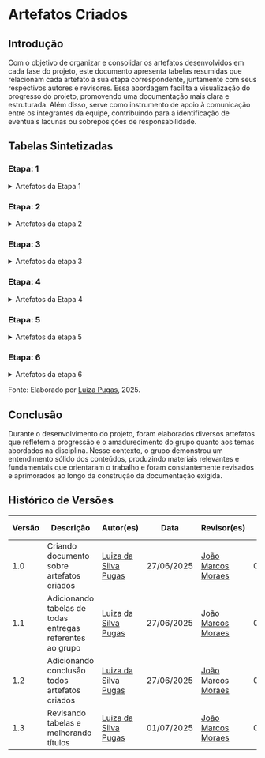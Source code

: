 # Artefatos Criados

## Introdução

 Com o objetivo de organizar e consolidar os artefatos desenvolvidos em cada fase do projeto, este documento apresenta tabelas resumidas que relacionam cada artefato à sua etapa correspondente, juntamente com seus respectivos autores e revisores. Essa abordagem facilita a visualização do progresso do projeto, promovendo uma documentação mais clara e estruturada. Além disso, serve como instrumento de apoio à comunicação entre os integrantes da equipe, contribuindo para a identificação de eventuais lacunas ou sobreposições de responsabilidade.

## Tabelas Sintetizadas

### Etapa: 1

<details>

<summary>Artefatos da Etapa 1</summary>

<center>

<b> Tabela 1 - Artefatos da Etapa 1 </b>

<table>
<thead>
<tr>
<th style="text-align:center">Artefato</th>
<th style="text-align:center">Descrição</th>
<th style="text-align:center">Autor(es)</th>
<th style="text-align:center">Revisor(es)</th>
</tr>
</thead>
<tbody>

<tr>
<td style="text-align:center"><a href="https://requisitos-de-software.github.io/2025.1-e-GDF/">Home</a></td>
<td style="text-align:center">Página inicial com introdução do projeto e dos integrantes do grupo.</td>
<td style="text-align:center"><a href="https://github.com/Luizaxx">Luiza da Silva</a></td>
<td style="text-align:center"><a href="https://github.com/navicg">Ana Victória</a> e <a href="https://github.com/KarolineLuz">Karoline Luz</a></td>
<td style="text-align:center"><a href="https://github.com/navicg">Ana Victória Guedes da Costa</a>, <a href="https://github.com/ArtyMend07">Artur Mendonça</a>, <a href="https://github.com/BrzGab">Gabriel Lopes</a>, <a href="https://github.com/JJOAOMARCOSS">João Marcos Moraes</a>, <a href="https://github.com/KarolineLuz">Karoline Luz</a>, <a href="https://github.com/lucasarruda9">Lucas Mendonça</a>, <a href="https://github.com/Luizaxx">Luiza da Silva Pugas</a></td>
</tr>

<tr>
<td style="text-align:center"><strong>Planejamento</strong></td>
</tr>

<tr>
<td style="text-align:center"><a href="https://requisitos-de-software.github.io/2025.1-e-GDF/planejamento/app_selecionado/">Aplicativo Escolhido</a></td>
<td style="text-align:center">Discussão sobre os aplicativos avaliados e justificativa da escolha do e-GDF como objeto de estudo.</td>
<td style="text-align:center"><a href="https://github.com/navicg">Ana Victória</a></td>
<td style="text-align:center"><a href="https://github.com/KarolineLuz">Karoline Luz</a></td>
</tr>

<tr>
<td style="text-align:center"><a href="https://requisitos-de-software.github.io/2025.1-e-GDF/planejamento/ferramentas/">Ferramentas</a></td>
<td style="text-align:center">Descrição das ferramentas utilizadas no projeto e suas finalidades.</td>
<td style="text-align:center">
<a href="https://github.com/Luizaxx">Luiza da Silva</a>, 
</td>
<td style="text-align:center">
<a href="https://github.com/JJOAOMARCOSS">João Marcos Moraes</a>, 
</td>
</tr>

<tr>
<td style="text-align:center"><a href="https://requisitos-de-software.github.io/2025.1-e-GDF/planejamento/cronograma_executado/">Cronograma Executado</a></td>
<td style="text-align:center">Organização das atividades desenvolvidas pelo grupo com datas, autores e revisores, separadas por ponto de controle.</td>
<td style="text-align:center">
<a href="https://github.com/lucasarruda9">Lucas Mendonça</a>, 
<a href="https://github.com/ArtyMend07">Artur Mendonça</a>, 
<a href="https://github.com/BrzGab">Gabriel Lopes</a>, 
<a href="https://github.com/KarolineLuz">Karoline Luz</a>, 
<a href="https://github.com/navicg">Ana Victória</a>
</td>
<td style="text-align:center">
<a href="https://github.com/Luizaxx">Luiza da Silva</a>, 
<a href="https://github.com/BrzGab">Gabriel Lopes</a>, 
<a href="https://github.com/ArtyMend07">Artur Mendonça</a>, 
<a href="https://github.com/navicg">Ana Victória</a>
</td>
</tr>

<tr>
<td style="text-align:center"><a href="https://requisitos-de-software.github.io/2025.1-e-GDF/planejamento/heatmap/">Heatmap de Disponibilidade</a></td>
<td style="text-align:center">Visualização gráfica dos horários disponíveis dos membros do grupo para facilitar agendamentos.</td>
<td style="text-align:center"><a href="https://github.com/JJOAOMARCOSS">João Marcos Moraes</a></td>
<td style="text-align:center"><a href="https://github.com/Luizaxx">Luiza da Silva</a>
</tr>

<tr>
<td style="text-align:center"><a href="https://requisitos-de-software.github.io/2025.1-e-GDF/planejamento/metodologia/">Metodologia</a></td>
<td style="text-align:center">Apresentação do framework Scrum adotado no projeto, incluindo papéis, práticas de versionamento, issues e PRs.</td>
<td style="text-align:center">
<a href="https://github.com/ArtyMend07">Artur Mendonça</a>
</td>
<td style="text-align:center">
<a href="https://github.com/BrzGab">Gabriel Lopes</a>
</td>
</tr>

<tr>
<td style="text-align:center"><a href="https://requisitos-de-software.github.io/2025.1-e-GDF/planejamento/termos_de_uso/">Termos de Uso</a></td>
<td style="text-align:center">Análise dos termos de uso do e-GDF, verificando a ausência de restrições ao uso acadêmico do aplicativo.</td>
<td style="text-align:center"><a href="https://github.com/lucasarruda9">Lucas Mendonça</a></td>
<td style="text-align:center">
<a href="https://github.com/JJOAOMARCOSS">João Marcos Moraes</a>
</td>
</tr>

<tr>
<td style="text-align:center"><strong>Pré-Rastreabilidade</strong></td>
</tr>

<tr>
<td style="text-align:center"><a href="https://requisitos-de-software.github.io/2025.1-e-GDF/pre-rastreabilidade/rich_picture/">Rich Picture</a></td>
<td style="text-align:center">Representação visual do sistema e-GDF com atores, fluxos de informação, fatores externos e validações presenciais.</td>
<td style="text-align:center">
<a href="https://github.com/BrzGab">Gabriel Lopes</a>, 
<a href="https://github.com/lucasarruda9">Lucas Mendonça</a>
</td>
<td style="text-align:center">
<a href="https://github.com/navicg">Ana Victória</a>
</td>
</tr>

</tbody>
</table>

<font>Fonte: Adaptado por <a href='https://github.com/Luizaxx'>Luiza Pugas</a>, 2025.</font>

</center>

</details>


### Etapa: 2

<details>

<summary>  Artefatos da etapa 2 </summary>

<center>

<b> Tabela 2 - Artefatos da etapa 2 </b>

<table>
<thead>
<tr>
<th style="text-align:center">Artefato</th>
<th style="text-align:center">Descrição</th>
<th style="text-align:center">Autor(es)</th>
<th style="text-align:center">Revisor(es)</th>
</tr>
</thead>
<tbody>
<tr>
<td style="text-align:center"><a href="https://requisitos-de-software.github.io/2025.1-e-GDF/elicitacao/tec_elicitacao/analise_documentos/">Análise de Documentos </a></td>
<td style="text-align:center">Análise das funcionalidades e requisitos do aplicativo a partir de documentos públicos e avaliações.</td>
<td style="text-align:center"><a href="https://github.com/lucasarruda9">Lucas Mendonça</a></td>
<td style="text-align:center"><a href="https://github.com/ArtyMend07">Artur Mendonça</a></td>
</tr>
<tr>
<td style="text-align:center"><a href="https://requisitos-de-software.github.io/2025.1-e-GDF/elicitacao/tec_elicitacao/brainstorming/"> Brainstorming </a></td>
<td style="text-align:center">Sessões colaborativas com usuários para gerar ideias e eliciar requisitos, com registros no FigJam e gravação no YouTube.</td>
<td style="text-align:center"><a href="https://github.com/JJOAOMARCOSS">João Marcos Moraes</a>, <a href="https://github.com/Luizaxx">Luiza da Silva Pugas</a></td>
<td style="text-align:center"><a href="https://github.com/navicg">Ana Victória</a></td>
</tr>
<tr>
<td style="text-align:center"> <a href="https://requisitos-de-software.github.io/2025.1-e-GDF/elicitacao/tec_elicitacao/entrevista/"> Entrevista </a> </td>
<td style="text-align:center">Técnica de elicitação baseada em conversas estruturadas com usuários reais do eGDF para identificar suas necessidades e dificuldades.</td>
<td style="text-align:center"><a href="https://github.com/navicg">Ana Victória</a>, <a href="https://github.com/ArtyMend07">Artur Mendonça</a>, <a href="https://github.com/KarolineLuz">Karoline Luz</a></td>
<td style="text-align:center"><a href="https://github.com/JJOAOMARCOSS">João Marcos Moraes</a>
</tr>
<tr>
<td style="text-align:center"> <a href="https://requisitos-de-software.github.io/2025.1-e-GDF/elicitacao/tec_elicitacao/introspeccao/"> Introspecção </a></td>
<td style="text-align:center">Técnica baseada na análise pessoal de uso do aplicativo pelo analista, levantando requisitos a partir de experiências simuladas do usuário.</td>
<td style="text-align:center"><a href="https://github.com/BrzGab">Gabriel Lopes</a></td>
<td style="text-align:center"><a href="https://github.com/ArtyMend07">Artur Mendonça</a></td>
</tr>
<tr>
<td style="text-align:center"> <a href="https://requisitos-de-software.github.io/2025.1-e-GDF/elicitacao/tec_priorizacao/100/"> Técnica dos $100 </a> </td>
<td style="text-align:center">Técnica de priorização onde os participantes distribuem $100 fictícios entre os requisitos conforme sua importância.</td>
<td style="text-align:center"><a href="https://github.com/lucasarruda9">Lucas Mendonça</a></td>
<td style="text-align:center"><a href="https://github.com/BrzGab">Gabriel Lopes</a></td>
</tr>
<tr>
<td style="text-align:center"> <a href="https://requisitos-de-software.github.io/2025.1-e-GDF/elicitacao/tec_priorizacao/first_things_first/">First Things First (FTF) </a> </td>
<td style="text-align:center">Método de priorização quantitativa que considera benefício, penalidade, custo e risco, aplicado com clientes e desenvolvedores.</td>
<td style="text-align:center"><a href="https://github.com/JJOAOMARCOSS">João Marcos Moraes</a>, <a href="https://github.com/Luizaxx">Luiza da Silva Pugas</a></td>
<td style="text-align:center"><a href="https://github.com/ArtyMend07">Artur Mendonça</a>
</tr>
<tr>
<td style="text-align:center"> <a href="https://requisitos-de-software.github.io/2025.1-e-GDF/elicitacao/tec_priorizacao/moscow/"> MoSCoW </a></td>
<td style="text-align:center">Técnica de priorização baseada na categorização dos requisitos em must, should, could e won't, aplicada para definir o que será ou não implementado.</td>
<td style="text-align:center"><a href="https://github.com/navicg">Ana Victória</a>, <a href="https://github.com/BrzGab">Gabriel Lopes</a>, <a href="https://github.com/KarolineLuz">Karoline Luz</a></td>
<td style="text-align:center"><a href="https://github.com/JJOAOMARCOSS">João Marcos Moraes</a></td>
</tr>
<tr>
<td style="text-align:center"> <a href="https://requisitos-de-software.github.io/2025.1-e-GDF/elicitacao/tec_priorizacao/roi/">ROI (Retorno sobre Investimento) </a></td>
<td style="text-align:center">Técnica de priorização baseada na relação entre o benefício de um requisito e o custo para sua implementação.</td>
<td style="text-align:center"><a href="https://github.com/ArtyMend07">Artur Mendonça</a></td>
<td style="text-align:center"><a href="https://github.com/lucasarruda9">Lucas Mendonça</a></td>
</tr>
<tr>
<td style="text-align:center"> <a href="https://requisitos-de-software.github.io/2025.1-e-GDF/elicitacao/perfil_de_usuario/">Perfil de Usuário </a></td>
<td style="text-align:center">Documento que descreve as principais características dos usuários reais ou potenciais do sistema com base em técnicas de elicitação.</td>
<td style="text-align:center"><a href="https://github.com/KarolineLuz">Karoline Luz</a>, <a href="https://github.com/navicg">Ana Victória</a></td>
<td style="text-align:center"><a href="https://github.com/ArtyMend07">Artur Mendonça</a></td>
</tr>
<tr>
<td style="text-align:center"> <a href="https://requisitos-de-software.github.io/2025.1-e-GDF/elicitacao/req_elicitados/"> Requisitos Elicitados </a> </td>
<td style="text-align:center">Documento que reúne todos os requisitos funcionais e não funcionais obtidos pelas diferentes técnicas de elicitação.</td>
<td style="text-align:center"><a href="https://github.com/JJOAOMARCOSS">João Marcos Moraes</a></td>
<td style="text-align:center"><a href="https://github.com/Luizaxx">Luiza da Silva Pugas</a></td>
</tr>
</tbody>
</table>

<font>Fonte: Adaptado por <a href='https://github.com/Luizaxx'>Luiza Pugas</a>, 2025.</font>

</center>

</details>

### Etapa: 3

<details>
<summary> Artefatos da etapa 3 </summary>

<center>

<b> Tabela 3 - Artefatos da etapa 3 </b>

<table>
<thead>
<tr>
<th style="text-align:center">Artefato</th>
<th style="text-align:center">Descrição</th>
<th style="text-align:center">Autor(es)</th>
<th style="text-align:center">Revisor(es)</th>
</tr>
</thead>
<tbody>

<tr>
<td style="text-align:center"><a href="https://requisitos-de-software.github.io/2025.1-e-GDF/modelagem/casos_de_uso/">Casos de Uso</a></td>
<td style="text-align:center">Um caso de uso se refere a uma descrição detalhada de como o sistema será utilizado em uma determinada situação ou contexto.</td>
<td style="text-align:center"><a href="https://github.com/BrzGab">Gabriel Lopes</a> e <a href="https://github.com/Luizaxx">Luiza da Silva Pugas</a></td>
<td style="text-align:center"><a href="https://github.com/navicg">Ana Victória</a>, e <a href="https://github.com/JJOAOMARCOSS">João Marcos Moraes</a></td> </td>
</tr>

<tr>
<td style="text-align:center"><a href="https://requisitos-de-software.github.io/2025.1-e-GDF/modelagem/especificacao_suplementar/">Especificação Suplementar</a></td>
<td style="text-align:center">Especificação Suplementar pode ser definida como um documento em linguagem natural no qual são descritos os requisitos num sistema.</td>
<td style="text-align:center"><a href="https://github.com/JJOAOMARCOSS">João Marcos Moraes</a>, <a href="https://github.com/lucasarruda9">Lucas Mendonça</a> </td>
<td style="text-align:center"><a href="https://github.com/KarolineLuz">Karoline Luz</td>
</tr>

<tr>
<td style="text-align:center"><a href="https://requisitos-de-software.github.io/2025.1-e-GDF/modelagem/lexico/">Léxicos</a></td>
<td style="text-align:center">O Léxico é uma notação que, por meio da descrição de termos, tem como objetivo descrever os símbolos de uma linguagem, promovendo um vocabulário comum entre os envolvidos no sistema.</td>
<td style="text-align:center"><a href="https://github.com/ArtyMend07">Artur Mendonça</a> e <a href="https://github.com/KarolineLuz">Karoline Luz</a></td>
<td style="text-align:center"><a href="https://github.com/lucasarruda9">Lucas Mendonça</a> e <a href="https://github.com/BrzGab">Gabriel Lopes</a></td>
</tr>

<tr>
<td style="text-align:center"><a href="https://requisitos-de-software.github.io/2025.1-e-GDF/modelagem/cenario/">Cenários </a></td>
<td style="text-align:center">Os cenários se apresentam como descrições detalhadas, geralmente em linguagem natural, de situações ou eventos que envolvem determinados atores no uso do sistema.</td>
<td style="text-align:center"><a href="https://github.com/navicg">Ana Victória</a> e <a href="https://github.com/JJOAOMARCOSS">João Marcos Moraes</a></td>
<td style="text-align:center"><a href="https://github.com/Luizaxx">Luiza da Silva Pugas</a>, <a href="https://github.com/ArtyMend07">Artur Mendonça</a> </td>
</tr>

</tbody>
</table>

<font>Fonte: Adaptado por <a href='https://github.com/Luizaxx'>Luiza Pugas</a>, 2025.</font>

</center>
</details>

### Etapa: 4

<details>
<summary>Artefatos da Etapa 4</summary>

<center>

<b> Tabela 4 - Artefatos da Etapa 4 </b> 

<table>
<thead>
<tr>
<th style="text-align:center">Artefato</th>
<th style="text-align:center">Descrição</th>
<th style="text-align:center">Autor(es)</th>
<th style="text-align:center">Revisor(es)</th>
</tr>
</thead>
<tbody>

<tr>
<td style="text-align:center"><a href="https://requisitos-de-software.github.io/2025.1-e-GDF/modelagem/agil/nfrframework/">NFR Framework</a></td>
<td style="text-align:center">Técnica utilizada para elicitação e organização dos requisitos não funcionais por meio de metas e refinamentos.</td>
<td style="text-align:center">
<a href="https://github.com/KarolineLuz">Karoline Luz</a>, 
<a href="https://github.com/lucasarruda9">Lucas Mendonça</a>, 
<a href="https://github.com/navicg">Ana Victória</a>, 
<a href="https://github.com/JJOAOMARCOSS">João Marcos Moraes</a>, 
<a href="https://github.com/BrzGab">Gabriel Lopes</a>, 
<a href="https://github.com/Luizaxx">Luiza da Silva Pugas</a>
</td>
<td style="text-align:center">
<a href="https://github.com/KarolineLuz">Karoline Luz</a>, 
<a href="https://github.com/lucasarruda9">Lucas Mendonça</a>, 
<a href="https://github.com/navicg">Ana Victória</a>, 
<a href="https://github.com/JJOAOMARCOSS">João Marcos Moraes</a>, 
<a href="https://github.com/BrzGab">Gabriel Lopes</a>, 
<a href="https://github.com/Luizaxx">Luiza da Silva Pugas</a>
</td>
</tr>

<tr>
<td style="text-align:center"><a href="https://requisitos-de-software.github.io/2025.1-e-GDF/modelagem/agil/backlog/">Backlog</a></td>
<td style="text-align:center">Artefato que reúne todas as funcionalidades e melhorias previstas para o sistema, organizadas em histórias de usuário.</td>
<td style="text-align:center">
<a href="https://github.com/KarolineLuz">Karoline Luz</a>, 
<a href="https://github.com/lucasarruda9">Lucas Mendonça</a>, 
<a href="https://github.com/navicg">Ana Victória</a>, 
<a href="https://github.com/JJOAOMARCOSS">João Marcos Moraes</a>, 
<a href="https://github.com/BrzGab">Gabriel Lopes</a>, 
<a href="https://github.com/Luizaxx">Luiza da Silva Pugas</a>
</td>
<td style="text-align:center">
<a href="https://github.com/KarolineLuz">Karoline Luz</a>, 
<a href="https://github.com/lucasarruda9">Lucas Mendonça</a>, 
<a href="https://github.com/navicg">Ana Victória</a>, 
<a href="https://github.com/JJOAOMARCOSS">João Marcos Moraes</a>, 
<a href="https://github.com/BrzGab">Gabriel Lopes</a>, 
<a href="https://github.com/Luizaxx">Luiza da Silva Pugas</a>
</td>
</tr>

<tr>
<td style="text-align:center"><a href="https://requisitos-de-software.github.io/2025.1-e-GDF/modelagem/agil/historia-de-usuario/">Histórias de Usuário</a></td>
<td style="text-align:center">Funcionalidades sob a perspectiva dos usuários finais, organizadas com critérios de aceitação, rastreabilidade e esforço.</td>
<td style="text-align:center">
<a href="https://github.com/KarolineLuz">Karoline Luz</a>, 
<a href="https://github.com/lucasarruda9">Lucas Mendonça</a>, 
<a href="https://github.com/navicg">Ana Victória</a>, 
<a href="https://github.com/JJOAOMARCOSS">João Marcos Moraes</a>, 
<a href="https://github.com/BrzGab">Gabriel Lopes</a>, 
<a href="https://github.com/Luizaxx">Luiza da Silva Pugas</a>
</td>
<td style="text-align:center">
<a href="https://github.com/KarolineLuz">Karoline Luz</a>, 
<a href="https://github.com/lucasarruda9">Lucas Mendonça</a>, 
<a href="https://github.com/navicg">Ana Victória</a>, 
<a href="https://github.com/JJOAOMARCOSS">João Marcos Moraes</a>, 
<a href="https://github.com/BrzGab">Gabriel Lopes</a>, 
<a href="https://github.com/Luizaxx">Luiza da Silva Pugas</a>
</td>
</tr>

</tbody>
</table>

<font>Fonte: Adaptado por <a href='https://github.com/Luizaxx'>Luiza Pugas</a>, 2025.</font>

</center>
</details>

### Etapa: 5

<details>
<summary> Artefatos da etapa 5 </summary>

<b> Tabela 5 - Artefatos da Etapa 5 </b> 

<center>
<table>
  <thead>
    <tr>
      <th style="text-align:center">Artefato</th>
      <th style="text-align:center">Descrição</th>
      <th style="text-align:center">Autor(es)</th>
      <th style="text-align:center">Revisor(es)</th>
    </tr>
  </thead>
  <tbody>
    <tr>
      <td style="text-align:center">
        <a href="https://requisitos-de-software.github.io/2025.1-e-GDF/validacao/prototipacao/">Prototipação</a>
      </td>
      <td style="text-align:center">
        Página que reúne os protótipos de alta fidelidade com os vídeos e resumos da validação realizada com usuários reais.
      </td>
      <td style="text-align:center">
        <a href="https://github.com/navicg">Ana Victória Guedes da Costa</a>, 
        <a href="https://github.com/ArtyMend07">Artur Mendonça</a>, 
        <a href="https://github.com/BrzGab">Gabriel Lopes</a>, 
        <a href="https://github.com/JJOAOMARCOSS">João Marcos Moraes</a>, 
        <a href="https://github.com/KarolineLuz">Karoline Luz</a>, 
        <a href="https://github.com/lucasarruda9">Lucas Mendonça</a>, 
        <a href="https://github.com/Luizaxx">Luiza da Silva Pugas</a>
      </td>
      <td style="text-align:center">
        <a href="https://github.com/navicg">Ana Victória Guedes da Costa</a>, 
        <a href="https://github.com/ArtyMend07">Artur Mendonça</a>, 
        <a href="https://github.com/BrzGab">Gabriel Lopes</a>, 
        <a href="https://github.com/JJOAOMARCOSS">João Marcos Moraes</a>, 
        <a href="https://github.com/KarolineLuz">Karoline Luz</a>, 
        <a href="https://github.com/lucasarruda9">Lucas Mendonça</a>, 
        <a href="https://github.com/Luizaxx">Luiza da Silva Pugas</a>
      </td>
    </tr>
    <tr>
      <td style="text-align:center">
        <a href="https://requisitos-de-software.github.io/2025.1-e-GDF/validacao/comprovacao/">Validação com o usuário</a>
      </td>
      <td style="text-align:center">
        Documento que descreve o processo de tentativa de validação informal com o órgão E-GDF via e-mail, incluindo os registros de envio.
      </td>
      <td style="text-align:center">
        <a href="https://github.com/Luizaxx">Luiza da Silva Pugas</a>
      </td>
      <td style="text-align:center">
        <a href="https://github.com/JJOAOMARCOSS">João Marcos Moraes</a>
      </td>
    </tr>
  </tbody>
</table>

<font>Fonte: Adaptado por <a href='https://github.com/Luizaxx'>Luiza Pugas</a>, 2025.</font>

</center>
</details>




### Etapa: 6

<details>

<summary> Artefatos da etapa 6 </summary>

<center>

<b>  Tabela 6 - Artefatos da etapa 6 </b>

<table>
<thead>
<tr>
<th style="text-align:center">Artefato</th>
<th style="text-align:center">Descrição</th>
<th style="text-align:center">Autor(es)</th>
<th style="text-align:center">Revisor(es)</th>
</tr>
</thead>
<tbody>
<tr>
<td style="text-align:center"><a href="https://requisitos-de-software.github.io/2025.1-e-GDF/rastreabilidade/backward_from/">Backward From</a></td>
<td style="text-align:center">Representa a rastreabilidade dos requisitos com base nos artefatos desenvolvidos, relacionando funcionalidades às suas respectivas fontes.</td>
<td style="text-align:center"><a href="https://github.com/ArtyMend07">Artur Mendonça</a> e <a href="https://github.com/BrzGab">Gabriel Lopes</a></td>
<td style="text-align:center"><a href="https://github.com/navicg">Ana Victória Guedes da Costa</a>, <a href="https://github.com/ArtyMend07">Artur Mendonça</a>, <a href="https://github.com/BrzGab">Gabriel Lopes</a>, <a href="https://github.com/JJOAOMARCOSS">João Marcos Moraes</a>, <a href="https://github.com/KarolineLuz">Karoline Luz</a>, <a href="https://github.com/lucasarruda9">Lucas Mendonça</a>, <a href="https://github.com/Luizaxx">Luiza da Silva Pugas</a></td>
</tr>
<tr>
<td style="text-align:center"><a href="https://requisitos-de-software.github.io/2025.1-e-GDF/rastreabilidade/forward_from/">Forward From</a></td>
<td style="text-align:center">Representa a rastreabilidade dos requisitos a partir das fontes documentais, vinculando-os aos artefatos desenvolvidos.</td>
<td style="text-align:center"><a href="https://github.com/navicg">Ana Victória</a> e <a href="https://github.com/KarolineLuz">Karoline Luz</a></td>
<td style="text-align:center"><a href="https://github.com/navicg">Ana Victória Guedes da Costa</a>, <a href="https://github.com/ArtyMend07">Artur Mendonça</a>, <a href="https://github.com/BrzGab">Gabriel Lopes</a>, <a href="https://github.com/JJOAOMARCOSS">João Marcos Moraes</a>, <a href="https://github.com/KarolineLuz">Karoline Luz</a>, <a href="https://github.com/lucasarruda9">Lucas Mendonça</a>, <a href="https://github.com/Luizaxx">Luiza da Silva Pugas</a></td>
</tr>
<tr>
<td style="text-align:center"><a href="https://requisitos-de-software.github.io/2025.1-e-GDF/rastreabilidade/matriz_rastreabilidade/">Matriz de Rastreabilidade </a></td>
<td style="text-align:center">Representar de forma consolidada os requisitos elicitados no projeto, agregando os dados presentes nos artefatos de pós-rastreabilidade</td>
<td style="text-align:center"><a href="https://github.com/JJOAOMARCOSS">João Marcos Moraes</a> e <a href="https://github.com/Luizaxx">Luiza da Silva Pugas</a></td>
<td style="text-align:center"><a href="https://github.com/navicg">Ana Victória Guedes da Costa</a>, <a href="https://github.com/ArtyMend07">Artur Mendonça</a>, <a href="https://github.com/BrzGab">Gabriel Lopes</a>, <a href="https://github.com/JJOAOMARCOSS">João Marcos Moraes</a>, <a href="https://github.com/KarolineLuz">Karoline Luz</a>, <a href="https://github.com/lucasarruda9">Lucas Mendonça</a>, <a href="https://github.com/Luizaxx">Luiza da Silva Pugas</a></td>
</tr>
</tbody>
</table>

<font>Fonte: Adaptado por <a href='https://github.com/Luizaxx'>Luiza Pugas</a>, 2025.</font>

</center>

</details>

<font>Fonte: Elaborado por <a href='https://github.com/Luizaxx'>Luiza Pugas</a>, 2025.</font>


## Conclusão

Durante o desenvolvimento do projeto, foram elaborados diversos artefatos que refletem a progressão e o amadurecimento do grupo quanto aos temas abordados na disciplina. Nesse contexto, o grupo demonstrou um entendimento sólido dos conteúdos, produzindo materiais relevantes e fundamentais que orientaram o trabalho e foram constantemente revisados e aprimorados ao longo da construção da documentação exigida.

## Histórico de Versões

| Versão | Descrição    | Autor(es)                            | Data   | Revisor(es) | Data de Revisão |
|--------|------------|------------------------------------------|----------------------|-------------|----------------|
| 1.0    |  Criando documento sobre artefatos criados | [Luiza da Silva Pugas](https://github.com/Luizaxx) | 27/06/2025|  [João Marcos Moraes](https://github.com/JJOAOMARCOSS) | 07/072025 |
| 1.1    |  Adicionando tabelas de todas entregas referentes ao grupo| [Luiza da Silva Pugas](https://github.com/Luizaxx) |  27/06/2025| [João Marcos Moraes](https://github.com/JJOAOMARCOSS) | 07/07/2025 |
| 1.2    |  Adicionando conclusåo todos artefatos criados| [Luiza da Silva Pugas](https://github.com/Luizaxx) |  27/06/2025| [João Marcos Moraes](https://github.com/JJOAOMARCOSS) | 07/07/2025 |
| 1.3   |  Revisando tabelas e melhorando títulos| [Luiza da Silva Pugas](https://github.com/Luizaxx) |  01/07/2025| [João Marcos Moraes](https://github.com/JJOAOMARCOSS) | 07/07/2025 |
